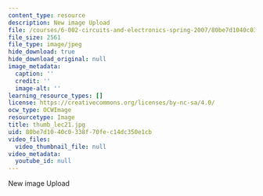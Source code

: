 ```yaml
---
content_type: resource
description: New image Upload
file: /courses/6-002-circuits-and-electronics-spring-2007/80be7d1040c0338f70fec14dc350e1cb_thumb_lec21.jpg
file_size: 2561
file_type: image/jpeg
hide_download: true
hide_download_original: null
image_metadata:
  caption: ''
  credit: ''
  image-alt: ''
learning_resource_types: []
license: https://creativecommons.org/licenses/by-nc-sa/4.0/
ocw_type: OCWImage
resourcetype: Image
title: thumb_lec21.jpg
uid: 80be7d10-40c0-338f-70fe-c14dc350e1cb
video_files:
  video_thumbnail_file: null
video_metadata:
  youtube_id: null
---
```

New image Upload